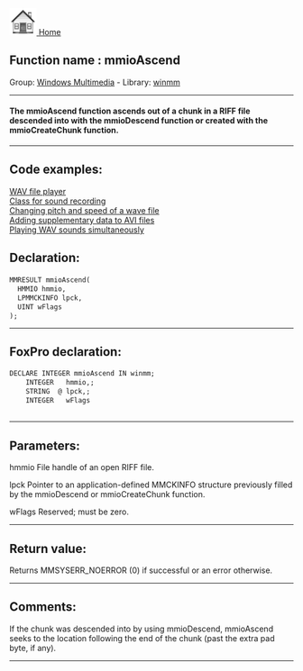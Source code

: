 [<img src="../../images/home.png"> Home ](https://github.com/VFPX/Win32API)  

## Function name : mmioAscend
Group: [Windows Multimedia](../../functions_group.md#Windows_Multimedia)  -  Library: [winmm](../../libraries.md#winmm)  
***  


#### The mmioAscend function ascends out of a chunk in a RIFF file descended into with the mmioDescend function or created with the mmioCreateChunk function.
***  


## Code examples:
[WAV file player](../../samples/sample_417.md)  
[Class for sound recording](../../samples/sample_420.md)  
[Changing pitch and speed of a wave file](../../samples/sample_422.md)  
[Adding supplementary data to AVI files](../../samples/sample_481.md)  
[Playing WAV sounds simultaneously](../../samples/sample_523.md)  

## Declaration:
```foxpro  
MMRESULT mmioAscend(
  HMMIO hmmio,
  LPMMCKINFO lpck,
  UINT wFlags
);  
```  
***  


## FoxPro declaration:
```foxpro  
DECLARE INTEGER mmioAscend IN winmm;
	INTEGER   hmmio,;
	STRING  @ lpck,;
	INTEGER   wFlags
  
```  
***  


## Parameters:
hmmio 
File handle of an open RIFF file. 

lpck 
Pointer to an application-defined MMCKINFO structure previously filled by the mmioDescend or mmioCreateChunk function. 

wFlags 
Reserved; must be zero.   
***  


## Return value:
Returns MMSYSERR_NOERROR (0) if successful or an error otherwise.  
***  


## Comments:
If the chunk was descended into by using mmioDescend, mmioAscend seeks to the location following the end of the chunk (past the extra pad byte, if any).  
  
***  

